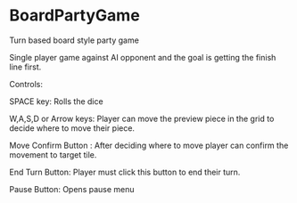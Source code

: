 # BoardPartyGame
Turn based board style party game

Single player game against AI opponent and the goal is getting the finish line first.

Controls:

SPACE key: Rolls the dice

W,A,S,D or Arrow keys: Player can move the preview piece in the grid to decide where to move their piece.

Move Confirm Button : After deciding where to move player can confirm the movement to target tile.

End Turn Button: Player must click this button to end their turn.

Pause Button: Opens pause menu
